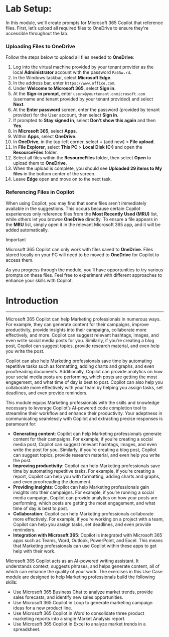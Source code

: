 # Lab Setup:

In this module, we'll create prompts for Microsoft 365 Copilot that reference files. First, let’s upload all required files to OneDrive to ensure they're accessible throughout the lab.


### Uploading Files to OneDrive

Follow the steps below to upload all files needed to **OneDrive**:

1. Log into the virtual machine provided by your tenant provider as the local **Administrator** account with the password `Pa55w.rd`.
2. In the Windows taskbar, select **Microsoft Edge**.
3. In the address bar, enter `https://www.office.com`.
4. Under **Welcome to Microsoft 365**, select **Sign in**.
5. At the **Sign-in prompt**, enter `userx@yourtenant.onmicrosoft.com` (username and tenant provided by your tenant provided) and select **Next**.
6. At the **Enter password** screen, enter the password (provided by tenant provider) for the User account, then select **Sign in**.
7. If prompted to **Stay signed in**, select **Don't show this again** and then **Yes**.
8. In **Microsoft 365**, select **Apps**.
9. Within **Apps**, select **OneDrive**.
10. In **OneDrive**, in the top-left corner, select **+** (add new) > **File upload**.
11. In **File Explorer**, select **This PC** > **Local Disk (C:)** and open the **ResourceFiles** folder.
12. Select all files within the **ResourceFiles** folder, then select **Open** to upload them to **OneDrive**.
13. When the upload is complete, you should see **Uploaded 29 items to My files** in the bottom center of the screen.
14. Leave **Edge** open and move on to the next task.

### Referencing Files in Copilot

When using Copilot, you may find that some files aren’t immediately available in the suggestions. This occurs because certain Copilot experiences only reference files from the **Most Recently Used (MRU)** list, while others let you browse **OneDrive** directly. To ensure a file appears in the **MRU** list, simply open it in the relevant Microsoft 365 app, and it will be added automatically.

> [!IMPORTANT]
> Microsoft 365 Copilot can only work with files saved to **OneDrive**. Files stored locally on your PC will need to be moved to **OneDrive** for Copilot to access them.

As you progress through the module, you’ll have opportunities to try various prompts on these files. Feel free to experiment with different approaches to enhance your skills with Copilot.
# Introduction
---
Microsoft 365 Copilot can help Marketing professionals in numerous ways. For example, they can generate content for their campaigns, improve productivity, provide insights into their campaigns, collaborate more effectively, and more. Copilot can suggest relevant hashtags, images, and even write social media posts for you. Similarly, if you’re creating a blog post, Copilot can suggest topics, provide research material, and even help you write the post.

Copilot can also help Marketing professionals save time by automating repetitive tasks such as formatting, adding charts and graphs, and even proofreading documents. Additionally, Copilot can provide analytics on how your social media posts are performing, which posts are getting the most engagement, and what time of day is best to post. Copilot can also help you collaborate more effectively with your team by helping you assign tasks, set deadlines, and even provide reminders.

This module equips Marketing professionals with the skills and knowledge necessary to leverage Copilot’s AI-powered code completion tool to streamline their workflow and enhance their productivity. Your adeptness in communicating seamlessly with Copilot and extracting precise responses is paramount for:

 -  **Generating content**: Copilot can help Marketing professionals generate content for their campaigns. For example, if you’re creating a social media post, Copilot can suggest relevant hashtags, images, and even write the post for you. Similarly, if you’re creating a blog post, Copilot can suggest topics, provide research material, and even help you write the post.
 -  **Improving productivity**: Copilot can help Marketing professionals save time by automating repetitive tasks. For example, if you’re creating a report, Copilot can help you with formatting, adding charts and graphs, and even proofreading the document.
 -  **Providing insights**: Copilot can help Marketing professionals gain insights into their campaigns. For example, if you’re running a social media campaign, Copilot can provide analytics on how your posts are performing, which posts are getting the most engagement, and what time of day is best to post.
 -  **Collaboration**: Copilot can help Marketing professionals collaborate more effectively. For example, if you’re working on a project with a team, Copilot can help you assign tasks, set deadlines, and even provide reminders.
 -  **Integration with Microsoft 365**: Copilot is integrated with Microsoft 365 apps such as Teams, Word, Outlook, PowerPoint, and Excel. This means that Marketing professionals can use Copilot within these apps to get help with their work.

Microsoft 365 Copilot acts as an AI-powered writing assistant. It understands context, suggests phrases, and helps generate content, all of which can enhance the quality of your work. The exercises in this Use Case module are designed to help Marketing professionals build the following skills:

 -  Use Microsoft 365 Business Chat to analyze market trends, provide sales forecasts, and identify new sales opportunities.
 -  Use Microsoft 365 Copilot in Loop to generate marketing campaign ideas for a new product line.
 -  Use Microsoft 365 Copilot in Word to consolidate three product marketing reports into a single Market Analysis report.
 -  Use Microsoft 365 Copilot in Excel to analyze market trends in a spreadsheet.
